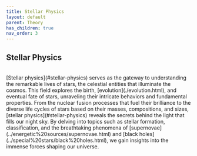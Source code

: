 ```yaml
---
title: Stellar Physics
layout: default
parent: Theory
has_children: true
nav_order: 3
---
```


## Stellar Physics

<br />
[Stellar physics](#stellar-physics) serves as the gateway to understanding the remarkable lives of stars, the celestial entities that illuminate the cosmos. This field explores the birth, [evolution](./evolution.html), and eventual fate of stars, unraveling their intricate behaviors and fundamental properties. From the nuclear fusion processes that fuel their brilliance to the diverse life cycles of stars based on their masses, compositions, and sizes, [stellar physics](#stellar-physics) reveals the secrets behind the light that fills our night sky. By delving into topics such as stellar formation, classification, and the breathtaking phenomena of [supernovae](../energetic%20sources/supernovae.html) and [black holes](../special%20stars/black%20holes.html), we gain insights into the immense forces shaping our universe.
